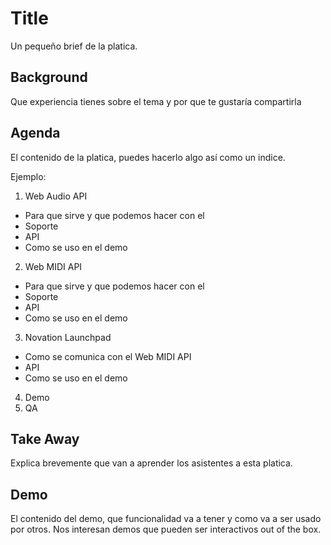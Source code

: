 # Title

Un pequeño brief de la platica.

## Background

Que experiencia tienes sobre el tema y por que te gustaría compartirla

## Agenda

El contenido de la platica, puedes hacerlo algo así como un indice.

Ejemplo:

1. Web Audio API
  * Para que sirve y que podemos hacer con el
  * Soporte
  * API
  * Como se uso en el demo
2. Web MIDI API
  * Para que sirve y que podemos hacer con el
  * Soporte
  * API
  * Como se uso en el demo
3. Novation Launchpad
  * Como se comunica con el Web MIDI API
  * API
  * Como se uso en el demo
4. Demo
5. QA

## Take Away

Explica brevemente que van a aprender los asistentes a esta platica.

## Demo

El contenido del demo, que funcionalidad va a tener y como va a ser
usado por otros. Nos interesan demos que pueden ser interactivos out of
the box.
